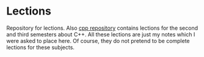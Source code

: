 # Lections
Repository for lections. Also [cpp repository](https://github.com/nikitaevg/cpp-course) contains lections for the second and third semesters about C++. 
All these lections are just my notes which I were asked to place here. Of course, they do not pretend to be complete lections for these subjects.
